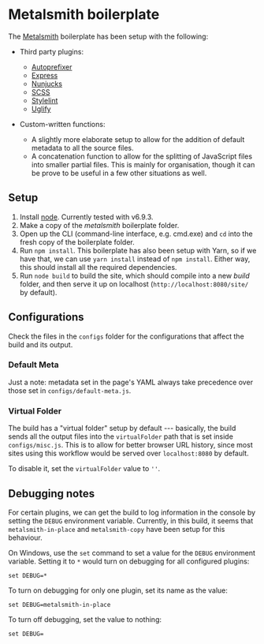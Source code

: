 # Metalsmith boilerplate

The [Metalsmith](http://metalsmith.io) boilerplate has been setup with the following:

- Third party plugins:
    - [Autoprefixer](https://github.com/postcss/autoprefixer)
    - [Express](https://github.com/chiefy/metalsmith-express)
    - [Nunjucks](https://mozilla.github.io/nunjucks/)
    - [SCSS](http://sass-lang.com/)
    - [Stylelint](https://stylelint.io/)
    - [Uglify](https://github.com/ksmithut/metalsmith-uglify)

- Custom-written functions:
    - A slightly more elaborate setup to allow for the addition of default metadata to all the source files.
    - A concatenation function to allow for the splitting of JavaScript files into smaller partial files. This is mainly for organisation, though it can be prove to be useful in a few other situations as well.

## Setup

1. Install [node](http://nodejs.org). Currently tested with v6.9.3.
2. Make a copy of the *metalsmith* boilerplate folder.
3. Open up the CLI (command-line interface, e.g. cmd.exe) and `cd` into the fresh copy of the boilerplate folder.
4. Run `npm install`. This boilerplate has also been setup with Yarn, so if we have that, we can use `yarn install` instead of `npm install`. Either way, this should install all the required dependencies.
5. Run `node build` to build the site, which should compile into a new *build* folder, and then serve it up on localhost (`http://localhost:8080/site/` by default).

## Configurations

Check the files in the `configs` folder for the configurations that affect the build and its output.

### Default Meta

Just a note: metadata set in the page's YAML always take precedence over those set in `configs/default-meta.js`.

### Virtual Folder

The build has a "virtual folder" setup by default --- basically, the build sends all the output files into the `virtualFolder` path that is set inside `configs/misc.js`. This is to allow for better browser URL history, since most sites using this workflow would be served over `localhost:8080` by default.

To disable it, set the `virtualFolder` value to `''`.

## Debugging notes

For certain plugins, we can get the build to log information in the console by setting the `DEBUG` environment variable. Currently, in this build, it seems that `metalsmith-in-place` and `metalsmith-copy` have been setup for this behaviour.

On Windows, use the `set` command to set a value for the `DEBUG` environment variable. Setting it to `*` would turn on debugging for all configured plugins:

    set DEBUG=*

To turn on debugging for only one plugin, set its name as the value:

    set DEBUG=metalsmith-in-place

To turn off debugging, set the value to nothing:

    set DEBUG=